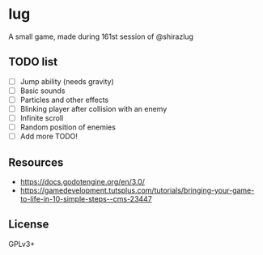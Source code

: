 # lug
A small game, made during 161st session of @shirazlug

## TODO list

- [ ] Jump ability (needs gravity)
- [ ] Basic sounds
- [ ] Particles and other effects
- [ ] Blinking player after collision with an enemy
- [ ] Infinite scroll
- [ ] Random position of enemies
- [ ] Add more TODO!

## Resources

- https://docs.godotengine.org/en/3.0/
- https://gamedevelopment.tutsplus.com/tutorials/bringing-your-game-to-life-in-10-simple-steps--cms-23447

## License

GPLv3+
